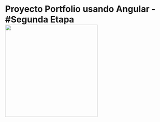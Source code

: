# Proyecto Portfolio usando Angular - #Segunda Etapa <img src="https://www.concordia.gob.ar/sites/all/themes/programar/images/arg-programa.png" width="300"/>
## 
